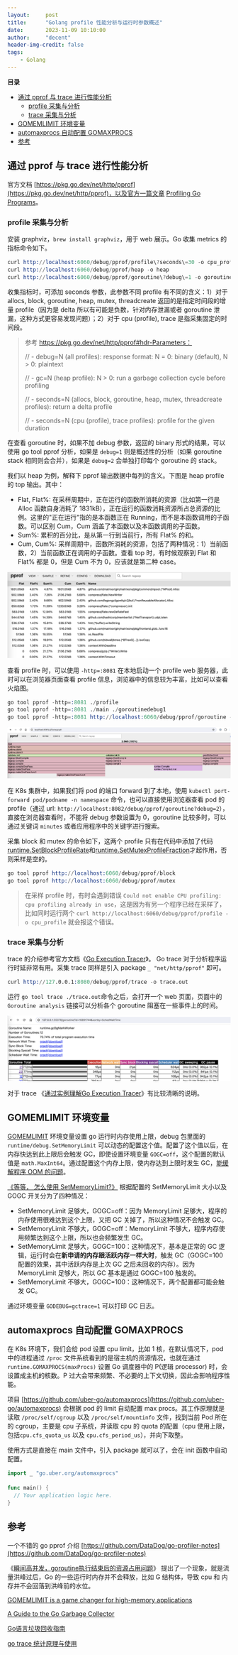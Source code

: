 ```yaml
---
layout:     post
title:      "Golang profile 性能分析与运行时参数概述"
date:       2023-11-09 10:10:00
author:     "decent"
header-img-credit: false
tags:
    - Golang
---
```


**目录**
- [通过 pprof 与 trace 进行性能分析](#通过-pprof-与-trace-进行性能分析)
  - [profile 采集与分析](#profile-采集与分析)
  - [trace 采集与分析](#trace-采集与分析)
- [GOMEMLIMIT 环境变量](#gomemlimit-环境变量)
- [automaxprocs 自动配置 GOMAXPROCS](#automaxprocs-自动配置-gomaxprocs)
- [参考](#参考)

## 通过 pprof 与 trace 进行性能分析
官方文档 [https://pkg.go.dev/net/http/pprof](https://pkg.go.dev/net/http/pprof)，以及官方一篇文章 [Profiling Go Programs](https://go.dev/blog/pprof)。
### profile 采集与分析
安装 graphviz，`brew install graphviz`，用于 web 展示。Go 收集 metrics 的指标命令如下。
```s
curl http://localhost:6060/debug/pprof/profile\?seconds\=30 -o cpu_profile
curl http://localhost:6060/debug/pprof/heap -o heap
curl http://localhost:6060/debug/pprof/goroutine\?debug\=1 -o goroutinedebug1
```
收集指标时，可添加 seconds 参数，此参数不同 profile 有不同的含义：1）对于 allocs, block, goroutine, heap, mutex, threadcreate 返回的是指定时间段的增量 profile（因为是 delta 所以有可能是负数，针对内存泄漏或者 goroutine 泄漏，这种方式更容易发现问题）；2）对于 cpu (profile), trace 是指采集固定的时间段。

> 参考 https://pkg.go.dev/net/http/pprof#hdr-Parameters：
> 
> // - debug=N (all profiles): response format: N = 0: binary (default), N > 0: plaintext
> 
> // - gc=N (heap profile): N > 0: run a garbage collection cycle before profiling
> 
> // - seconds=N (allocs, block, goroutine, heap, mutex, threadcreate profiles): return a delta profile
> 
> // - seconds=N (cpu (profile), trace profiles): profile for the given duration

在查看 goroutine 时，如果不加 debug 参数，返回的 binary 形式的结果，可以使用 go tool pprof 分析，如果是 `debug=1` 则是概述性的分析（如果 goroutine stack 相同则会合并），如果是 `debug=2` 会单独打印每个 goroutine 的 stack。

我们以 heap 为例，解释下 pprof 输出数据中每列的含义。下图是 heap profile 的 top 输出。其中：
* Flat, Flat%: 在采样周期中，正在运行的函数所消耗的资源（比如第一行是 Alloc 函数自身消耗了 1831kB），正在运行的函数消耗资源所占总资源的比例。这里的"正在运行"指的是本函数正在 Running，而不是本函数调用的子函数。可以区别 Cum，Cum 涵盖了本函数以及本函数调用的子函数。
* Sum%: 累积的百分比，是从第一行到当前行，所有 Flat% 的和。
* Cum, Cum%: 采样周期中，函数所消耗的资源，包括了两种情况：1）当前函数，2）当前函数正在调用的子函数。查看 top 时，有时候观察到 Flat 和 Flat% 都是 0，但是 Cum 不为 0，应该就是第二种 case。

![java-javascript](/pics/pprof-top.png) 


查看 profile 时，可以使用 `-http=:8081` 在本地启动一个 profile web 服务器，此时可以在浏览器页面查看 profile 信息，浏览器中的信息较为丰富，比如可以查看火焰图。
```s
go tool pprof -http=:8081 ./profile
go tool pprof -http=:8081 ./main ./goroutinedebug1
go tool pprof -http=:8081 http://localhost:6060/debug/pprof/goroutine -o goroutines
```
![java-javascript](/pics/pprof_flame.png) 

在 K8s 集群中，如果我们将 pod 的端口 forward 到了本地，使用 `kubectl port-forward pod/podname -n namespace` 命令，也可以直接使用浏览器查看 pod 的 profile（通过 url: `http://localhost:8082/debug/pprof/goroutine?debug=2`），直接在浏览器查看时，不能将 debug 参数设置为 0，goroutine 比较多时，可以通过关键词 `minutes` 或者应用程序中的关键字进行搜索。

采集 block 和 mutex 的命令如下，这两个 profile 只有在代码中添加了代码[runtime.SetBlockProfileRate](https://pkg.go.dev/runtime#SetBlockProfileRate)和[runtime.SetMutexProfileFraction](https://pkg.go.dev/runtime#SetMutexProfileFraction)才起作用，否则采样是空的。
```s
go tool pprof http://localhost:6060/debug/pprof/block
go tool pprof http://localhost:6060/debug/pprof/mutex
```

> 在采样 profile 时，有时会遇到错误 `Could not enable CPU profiling: cpu profiling already in use`，这是因为有另一个程序已经在采样了，比如同时运行两个 `curl http://localhost:6060/debug/pprof/profile -o cpu_profile` 就会报这个错误。

### trace 采集与分析
trace 的介绍参考官方文档《[Go Execution Tracer](https://docs.google.com/document/u/1/d/1FP5apqzBgr7ahCCgFO-yoVhk4YZrNIDNf9RybngBc14/pub)》。
Go trace 对于分析程序运行时延非常有用。采集 trace 同样是引入 package `_ "net/http/pprof"` 即可。
```s
curl http://127.0.0.1:8080/debug/pprof/trace -o trace.out
```
运行 `go tool trace ./trace.out`命令之后，会打开一个 web 页面，页面中的 `Goroutine analysis` 链接可以分析各个 goroutine 阻塞在一些事件上的时间。

![java-javascript](/pics/gotrace.png) 

对于 trace 《[通过实例理解Go Execution Tracer](https://tonybai.com/2021/06/28/understand-go-execution-tracer-by-example/)》有比较清晰的说明。

## GOMEMLIMIT 环境变量
[GOMEMLIMIT](https://pkg.go.dev/runtime/debug#SetMemoryLimit) 环境变量设置 go 运行时内存使用上限，debug 包里面的 `runtime/debug.SetMemoryLimit` 可以动态的配置这个值。配置了这个值以后，在内存快达到此上限后会触发 GC，即使设置环境变量 `GOGC=off`，这个配置的默认值是 `math.MaxInt64`。通过配置这个内存上限，使内存达到上限时发生 GC，[能缓解程序 OOM 的问题](https://docs.pingcap.com/zh/tidb/stable/configure-memory-usage/#%E8%AE%BE%E7%BD%AE%E7%8E%AF%E5%A2%83%E5%8F%98%E9%87%8F-gomemlimit-%E7%BC%93%E8%A7%A3-oom-%E9%97%AE%E9%A2%98)。

[《等等， 怎么使用 SetMemoryLimit?》](https://colobu.com/2022/06/20/how-to-use-SetMemoryLimit/) 根据配置的 SetMemoryLimit 大小以及 GOGC 开关分为了四种情况：
* SetMemoryLimit 足够大，GOGC=off：因为 MemoryLimit 足够大，程序的内存使用很难达到这个上限，又把 GC 关掉了，所以这种情况不会触发 GC。
* SetMemoryLimit 不够大，GOGC=off：MemoryLimit 不够大，程序内存使用频繁达到这个上限，所以也会频繁发生 GC。
* SetMemoryLimit 足够大，GOGC=100：这种情况下，基本是正常的 GC 逻辑，运行时会在**新申请的内存跟活跃内存一样大时**，触发 GC（GOGC=100 配置的效果，其中活跃内存是上次 GC 之后未回收的内存）。因为 MemoryLimit 足够大，所以 GC 基本是通过 GOGC=100 触发的。
* SetMemoryLimit 不够大，GOGC=100：这种情况下，两个配置都可能会触发 GC。

通过环境变量 `GODEBUG=gctrace=1` 可以打印 GC 日志。

## automaxprocs 自动配置 GOMAXPROCS
在 K8s 环境下，我们会给 pod 设置 cpu limit，比如 1 核，在默认情况下，pod 中的进程通过 `/proc` 文件系统看到的是宿主机的资源情况，也就在通过 `runtime.GOMAXPROCS(maxProcs)` 设置 Go 调度器中的 P(逻辑 processor) 时，会设置成主机的核数。P 过大会带来频繁、不必要的上下文切换，因此会影响程序性能。

项目 [https://github.com/uber-go/automaxprocs](https://github.com/uber-go/automaxprocs) 会根据 pod 的 limit 自动配置 max procs。其工作原理就是读取 `/proc/self/cgroup` 以及 `/proc/self/mountinfo` 文件，找到当前 Pod 所在的 cgroup，主要是 cpu 子系统，并读取 cpu 的 quota 的配置（cpu 使用上限，包括`cpu.cfs_quota_us` 以及 `cpu.cfs_period_us`），并向下取整。

使用方式是直接在 main 文件中，引入 package 就可以了，会在 init 函数中自动配置。
```go
import _ "go.uber.org/automaxprocs"

func main() {
  // Your application logic here.
}
```

## 参考

一个不错的 go pprof 介绍 [https://github.com/DataDog/go-profiler-notes](https://github.com/DataDog/go-profiler-notes)

《[瞬间高并发，goroutine执行结束后的资源占用问题](https://mp.weixin.qq.com/s/iBo-j4990paKb3Pb7Xk-2w)》 提出了一个现象，就是流量洪峰过后，Go 的一些运行时内存并不会释放，比如 G 结构体，导致 cpu 和 内存并不会回落到洪峰前的水位。

[GOMEMLIMIT is a game changer for high-memory applications](https://weaviate.io/blog/gomemlimit-a-game-changer-for-high-memory-applications)

[A Guide to the Go Garbage Collector](https://tip.golang.org/doc/gc-guide)

[Go语言垃圾回收指南](https://taoshu.in/go/gc-guide.html)

[go trace 统计原理与使用](https://www.cnblogs.com/hobbybear/p/17252973.html)